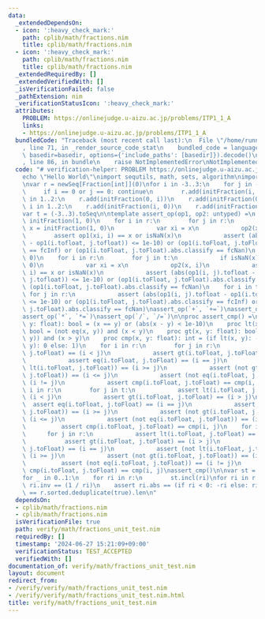 ```yaml
---
data:
  _extendedDependsOn:
  - icon: ':heavy_check_mark:'
    path: cplib/math/fractions.nim
    title: cplib/math/fractions.nim
  - icon: ':heavy_check_mark:'
    path: cplib/math/fractions.nim
    title: cplib/math/fractions.nim
  _extendedRequiredBy: []
  _extendedVerifiedWith: []
  _isVerificationFailed: false
  _pathExtension: nim
  _verificationStatusIcon: ':heavy_check_mark:'
  attributes:
    PROBLEM: https://onlinejudge.u-aizu.ac.jp/problems/ITP1_1_A
    links:
    - https://onlinejudge.u-aizu.ac.jp/problems/ITP1_1_A
  bundledCode: "Traceback (most recent call last):\n  File \"/home/runner/.local/lib/python3.10/site-packages/onlinejudge_verify/documentation/build.py\"\
    , line 71, in _render_source_code_stat\n    bundled_code = language.bundle(stat.path,\
    \ basedir=basedir, options={'include_paths': [basedir]}).decode()\n  File \"/home/runner/.local/lib/python3.10/site-packages/onlinejudge_verify/languages/nim.py\"\
    , line 86, in bundle\n    raise NotImplementedError\nNotImplementedError\n"
  code: "# verification-helper: PROBLEM https://onlinejudge.u-aizu.ac.jp/problems/ITP1_1_A\n\
    echo \"Hello World\"\nimport sequtils, math, sets, algorithm\nimport cplib/math/fractions\n\
    \nvar r = newSeq[Fraction[int]](0)\nfor i in -3..3:\n    for j in -3..3:\n   \
    \     if i == 0 or j == 0: continue\n        r.add(initFraction(i, j))\nfor i\
    \ in 1..2:\n    r.add(initFraction(0, i))\n    r.add(initFraction(0, -i))\nfor\
    \ i in 1..2:\n    r.add(initFraction(i, 0))\n    r.add(initFraction(-i, 0))\n\
    var t = (-3..3).toSeq\n\ntemplate assert_op(op1, op2: untyped) =\n    var x =\
    \ initFraction(1, 0)\n    for i in r:\n        for j in r:\n            if isNaN(x):\
    \ x = initFraction(1, 0)\n            var xi = x\n            op2(x, i)\n    \
    \        assert op1(xi, i) == x or isNaN(x)\n            assert (abs(op1(i, j).tofloat\
    \ - op1(i.tofloat, j.tofloat)) <= 1e-10) or (op1(i.toFloat, j.toFloat).abs.classify\
    \ == fcInf) or (op1(i.toFloat, j.toFloat).abs.classify == fcNan)\n    x = initFraction(1,\
    \ 0)\n    for i in r:\n        for j in t:\n            if isNaN(x): x = initFraction(1,\
    \ 0)\n            var xi = x\n            op2(x, i)\n            assert op1(xi,\
    \ i) == x or isNaN(x)\n            assert (abs(op1(i, j).tofloat - op1(i.tofloat,\
    \ j.tofloat)) <= 1e-10) or (op1(i.toFloat, j.toFloat).abs.classify == fcInf) or\
    \ (op1(i.toFloat, j.toFloat).abs.classify == fcNan)\n    for i in t:\n       \
    \ for j in r:\n            assert (abs(op1(i, j).tofloat - op1(i.tofloat, j.tofloat))\
    \ <= 1e-10) or (op1(i.toFloat, j.toFloat).abs.classify == fcInf) or (op1(i.toFloat,\
    \ j.toFloat).abs.classify == fcNan)\nassert_op(`+`, `+=`)\nassert_op(`-`, `-=`)\n\
    assert_op(`*`, `*=`)\nassert_op(`/`, `/=`)\n\nproc assert_cmp() =\n    proc eq(x,\
    \ y: float): bool = (x == y) or (abs(x - y) < 1e-10)\n    proc lt(x, y: float):\
    \ bool = (not eq(x, y)) and (x < y)\n    proc gt(x, y: float): bool = (not eq(x,\
    \ y)) and (x > y)\n    proc cmp(x, y: float): int = (if lt(x, y): -1 elif eq(x,\
    \ y): 0 else: 1)\n    for i in r:\n        for j in r:\n            assert lt(i.toFloat,\
    \ j.toFloat) == (i < j)\n            assert gt(i.toFloat, j.toFloat) == (i > j)\n\
    \            assert eq(i.toFloat, j.toFloat) == (i == j)\n            assert (not\
    \ lt(i.toFloat, j.toFloat)) == (i >= j)\n            assert (not gt(i.toFloat,\
    \ j.toFloat)) == (i <= j)\n            assert (not eq(i.toFloat, j.toFloat)) ==\
    \ (i != j)\n            assert cmp(i.toFloat, j.toFloat) == cmp(i, j)\n    for\
    \ i in r:\n        for j in t:\n            assert lt(i.toFloat, j.toFloat) ==\
    \ (i < j)\n            assert gt(i.toFloat, j.toFloat) == (i > j)\n          \
    \  assert eq(i.toFloat, j.toFloat) == (i == j)\n            assert (not lt(i.toFloat,\
    \ j.toFloat)) == (i >= j)\n            assert (not gt(i.toFloat, j.toFloat)) ==\
    \ (i <= j)\n            assert (not eq(i.toFloat, j.toFloat)) == (i != j)\n  \
    \          assert cmp(i.toFloat, j.toFloat) == cmp(i, j)\n    for i in t:\n  \
    \      for j in r:\n            assert lt(i.toFloat, j.toFloat) == (i < j)\n \
    \           assert gt(i.toFloat, j.toFloat) == (i > j)\n            assert eq(i.toFloat,\
    \ j.toFloat) == (i == j)\n            assert (not lt(i.toFloat, j.toFloat)) ==\
    \ (i >= j)\n            assert (not gt(i.toFloat, j.toFloat)) == (i <= j)\n  \
    \          assert (not eq(i.toFloat, j.toFloat)) == (i != j)\n            assert\
    \ cmp(i.toFloat, j.toFloat) == cmp(i, j)\nassert_cmp()\n\nvar st = initHashSet[Fraction[int]](0)\n\
    for _ in 0..1:\n    for ri in r:\n        st.incl(ri)\nfor ri in r:\n    assert\
    \ ri.inv == (1 / ri)\n    assert ri.abs == (if ri < 0: -ri else: ri)\nassert st.len\
    \ == r.sorted.deduplicate(true).len\n"
  dependsOn:
  - cplib/math/fractions.nim
  - cplib/math/fractions.nim
  isVerificationFile: true
  path: verify/math/fractions_unit_test.nim
  requiredBy: []
  timestamp: '2024-06-27 15:21:09+09:00'
  verificationStatus: TEST_ACCEPTED
  verifiedWith: []
documentation_of: verify/math/fractions_unit_test.nim
layout: document
redirect_from:
- /verify/verify/math/fractions_unit_test.nim
- /verify/verify/math/fractions_unit_test.nim.html
title: verify/math/fractions_unit_test.nim
---
```

